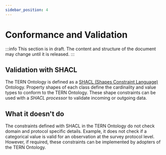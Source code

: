 ```yaml
---
sidebar_position: 4
---
```


# Conformance and Validation

:::info
This section is in draft. The content and structure of the document may change until it is released.
:::

## Validation with SHACL

The TERN Ontology is defined as a [SHACL (Shapes Constraint Language)](https://www.w3.org/TR/shacl/) Ontology. Property shapes of each class define the cardinality and value types to conform to the TERN Ontology. These shape constraints can be used with a _SHACL processor_ to validate incoming or outgoing data.

## What it doesn't do

The constraints defined with SHACL in the TERN Ontology do not check domain and protocol specific details. Example, it does not check if a categorical value is valid for an observation at the survey protocol level. However, if required, these constraints can be implemented by adopters of the TERN Ontology.
